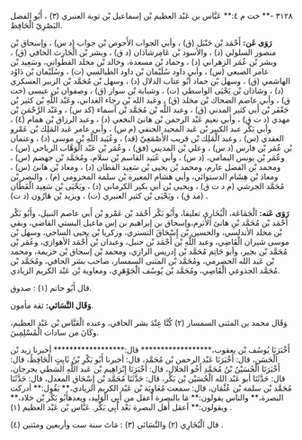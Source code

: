٣١٢٨ -** خت م ٤:** عَبَّاس بن عَبْد العظيم بْن إسماعيل بْن توبة العنبري (٣) ، أَبُو الفضل البَصْرِيّ الْحَافِظ.

**رَوَى عَن:** أَحْمَد بْن حَنْبَل (ق) ، وأبي الجواب الأَحوص بْن جواب (د س) ، وإسحاق بْن منصور السلولي (د) ، والأسود بْن عَامِرشاذان (د ق) ، وبشر بْن الْحَارِث الحافي (ق) ، وبشر بْن عُمَر الزهراني (د) ، وحماد بْن مسعدة، وخالد بْن مخلد القطواني، وسَعِيد بْن عامر الضبعي (س) ، وأبي داود سُلَيْمان بْن داود الطيالسي (ت) ، وسُلَيْمان بْن دَاوُد الهاشمي (ق) ، وسهل بْن حماد أَبُو عتاب الدلال (د) ، وسهل بْن مُحَمَّد بْن الزبير العسكري (د) ، وشاذان بْن يَحْيَى الواسطي (ت) ، وشبابة بْن سوار (ق) ، وصفوان بْن عيسى (خت ق) ، وأبي عاصم الضحاك بْن مخلد (ق) ، وعَبد الله بْن رجاء الغداني، وعَبْد اللَّهِ بْن كثير بْن جَعْفَر بْن أَبي كثير المدني (ق) ، وعبد اللَّه بْن مُحَمَّد بْن أسماء (كد س) ، وعَبْد الرَّحْمَنِ بْن مهدي (د ت ق) ، وأبي نعيم عَبْد الرحمن بْن هانئ النخعي (د) ، وعبد الرزاق بْن همام (٤) ، وأبي بَكْر عبد الكبير بْن عَبد المجيد الحنفي (م س) ، وأبي عامر عَبد المَلِك بْن عَمْرو العقدي (س) ، وعبد الْمَلِك بْن قريب الأَصْمَعِيّ (قد) ، وعُبَيد اللَّهِ بْن موسى (د) ، وعثمان بْن عُمَر بْن فارس (د س) ، وعلي بْن المديني (فق) ، وعُمَر بْن عَبْد الْوَهَّاب الرياحي (س) ، وعُمَر بْن يونس اليمامي، (د س) ، وأبي عُبَيد القاسم بْن سلام، ومُحَمَّد بْن جهضم (س) ، ومحمد بْن الفضل عارم، ومحمد بْن يحيى بْن سَعِيد القطان (د) ، ومعاذ بْن هانئ (س) ، ومعاذ بْن هِشَام الدستوائي، وأبي هشام المغيرة بْن سلمة المخزومي (م) ، والنضر بْن مُحَمَّد الجرشي (م د ت ق) ، ويحيى بْن أبي بكير الكرماني (د) ، ويَحْيَى بْن سَعِيد الْقَطَّان (مد ق) ، ويَحْيَى بْن كثير العنبري (ت) ، ويزيد بْن هَارُون (د ت) .

**رَوَى عَنه:** الْجَمَاعَة، الْبُخَارِي تعليقا، وأَبُو بَكْر أَحْمَد بْن عَمْرو بْن أَبي عاصم النبيل، وأَبُو بَكْر أَحْمَد بْن مُحَمَّد بْنِ هانئ الأثرم،وإسحاق بن إبراهيم بن إس ماعيل البستي القاضي، وبقي بْن مخلد الأندلسي، والحسين بْن إِسْحَاقَ التستري، وزكريا بْن يحيى الساجي، وسهل بْن موسى شيران الْقَاضِي، وعبد اللَّهِ بْن أَحْمَد بْن حنبل، وعبدان بْن أَحْمَد الأهوازي، وعُمَر بْن مُحَمَّد بْن بجير، وأبو حَاتِم مُحَمَّد بْن إدريس الرازي، ومحمد بْن إسحاق بْن خزيمة، ومحمد بْن عَبد الله الحضرمي، ومُحَمَّد بْن المثنى السمسار، صاحب بشر الحافي، ومُحَمَّد بْن مُحَمَّد الجذوعي الْقَاضِي، ومُحَمَّد بْن يُوسُف الْجَوْهَرِي، ومعاوية بْن عَبْد الكريم الزيادي.

قال أَبُو حاتم (١) : صدوق.

**وَقَال النَّسَائي:** ثقة مأمون.

وَقَال محمد بن المثنى السمسار (٢) كُنَّا عِنْدَ بشر الحافي، وعنده الْعَبَّاس بْن عَبْد العظيم، وكَانَ من سادات الْمُسْلِمِينَ.

أَخْبَرَنَا يُوسُف بْن يعقوب،****************** قال:****************** أخبرنا زيد بْن الْحَسَن، قال: أَخْبَرَنَا عَبْد الرحمن بْن مُحَمَّد، قال: أخبرنا أَبُو بَكْرِ بْنُ ثَابِتٍ الْحَافِظُ، قال: أَخْبَرَنَا الْحُسَيْنُ بْنُ مُحَمَّدِ أَخُو الخلال، قال: أَخْبَرَنَا إِبْرَاهِيم بْن عَبد اللَّهِ الشطي بجرجان، قال: حَدَّثَنَا أبو عَبْد الله الْحُسَيْن بْن بَكْر، قال: حَدَّثَنَا مُحَمَّد بْن إِسْحَاق المعدل، قال: حَدَّثَنَا مُحَمَّد بْن سلمة بْن عُثْمَان، قال: سمعت مُعَاوِيَة بْن عَبْد الكريم الزيادي،** يَقُول:** أدركت البصرة،** والناس يقولون:** مَا بالبصرة أعقل من أَبِي الْوَلِيد، وبعدهأَبُو بَكْر بْن خلاد،** ويقولون:** أعقل أَهل البصرة بَعْد أَبِي بَكْر. عَبَّاس بْن عَبْد العظيم (١) .

قال الْبُخَارِي (٢) والنَّسَائي (٣) : مَاتَ سنة ست وأربعين ومئتين (٤) .